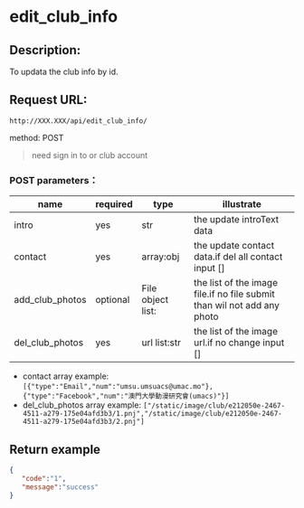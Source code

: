 ﻿# edit_club_info
## Description:
 To updata the club info by id.

## Request URL:
`http://XXX.XXX/api/edit_club_info/`

method: POST

> need sign in to or club account
### POST parameters：
| name            | required  | type              | illustrate                                                              |
|-----------------|-----------|-------------------|-------------------------------------------------------------------------|
| intro           | yes       | str               | the update introText data                                               |
| contact         | yes       | array:obj         | the update contact data.if del all contact input []                     |
| add_club_photos | optional  | File object list: | the list of the image file.if no file submit than wil not add any photo |
| del_club_photos | yes       | url list:str      | the list of the image url.if no change input []                         |

 * contact array example:
 `[{"type":"Email","num":"umsu.umsuacs@umac.mo"},{"type":"Facebook","num":"澳門大學動漫研究會(umacs)"}]`
 * del_club_photos array example:
`["/static/image/club/e212050e-2467-4511-a279-175e04afd3b3/1.pnj","/static/image/club/e212050e-2467-4511-a279-175e04afd3b3/2.pnj"]`


## Return example
```json
{
   "code":"1",
   "message":"success"
}
```
